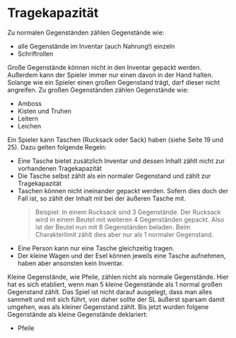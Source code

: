 # Tragekapazität

Zu normalen Gegenständen zählen Gegenstände wie:
- alle Gegenstände im Inventar (auch Nahrung!) einzeln
- Schriftrollen

Große Gegenstände können nicht in den Inventar gepackt werden. Außerdem kann der Spieler immer nur einen davon in der Hand halten. Solange wie ein Spieler einen großen Gegenstand trägt, darf dieser nicht angreifen. Zu großen Gegenständen zählen Gegenstände wie:
- Amboss
- Kisten und Truhen
- Leitern
- Leichen

Ein Spieler kann Taschen (Rucksack oder Sack) haben (siehe Seite 19 und 25). Dazu gelten folgende Regeln:
- Eine Tasche bietet zusätzlich Inventar und dessen Inhalt zählt nicht zur vorhandenen Tragekapazität
- Die Tasche selbst zählt als ein normaler Gegenstand und zählt zur Tragekapazität
- Taschen können nicht ineinander gepackt werden. Sofern dies doch der Fall ist, so zählt der Inhalt mit bei der äußeren Tasche mit.
    > Beispiel: In einem Rucksack sind 3 Gegenstände. Der Rucksack wird in einem Beutel mit weiteren 4 Gegenständen gepackt. Also ist der Beutel nun mit 8 Gegenständen beladen. Beim Charakterlimit zählt dies aber nur als 1 normaler Gegenstand.
- Eine Person kann nur eine Tasche gleichzeitig tragen.
- Der kleine Wagen und der Esel können jeweils eine Tasche aufnehmen, haben aber ansonsten kein Inventar.

Kleine Gegenstände, wie Pfeile, zählen nicht als normale Gegenstände. Hier hat es sich etabliert, wenn man 5 kleine Gegenstände als 1 normal großen Gegenstand zählt. Das Spiel ist nicht darauf ausgelegt, dass man alles sammelt und mit sich führt, von daher sollte der SL äußerst sparsam damit umgehen, was als kleiner Gegenstand zählt. Bis jetzt wurden folgene Gegenstände als kleine Gegenstände deklariert:
- Pfeile
